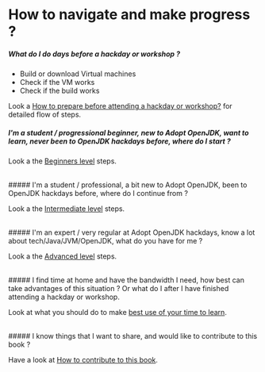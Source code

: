 # How to navigate and make progress ?

##### What do I do days before a hackday or workshop ?
- Build or download Virtual machines
- Check if the VM works
- Check if the build works

Look a [How to prepare before attending a hackday or workshop?]() for detailed flow of steps.

##### I'm a student / progressional beginner, new to Adopt OpenJDK, want to learn, never been to OpenJDK hackdays before, where do I start ?
Look a the [Beginners level](beginners-level.md) steps.

<br/>
##### I'm a student / professional, a bit new to Adopt OpenJDK, been to OpenJDK hackdays before, where do I continue from ?

Look a the [Intermediate level](intermediate-level.md) steps.

<br/>
##### I'm an expert / very regular at Adopt OpenJDK hackdays, know a lot about tech/Java/JVM/OpenJDK, what do you have for me ?

Look a the [Advanced level](advanced-level.md) steps.

<br/>
##### I find time at home and have the bandwidth I need, how best can take advantages of this situation ? Or what do I after I have finished attending a hackday or workshop.

Look at what you should do to make [best use of your time to learn](free-time-ample-bandwidth.md).

<br/>
##### I know things that I want to share, and would like to contribute to this book ?

Have a look at [How to contribute to this book](../contribute.md).

<br/>
